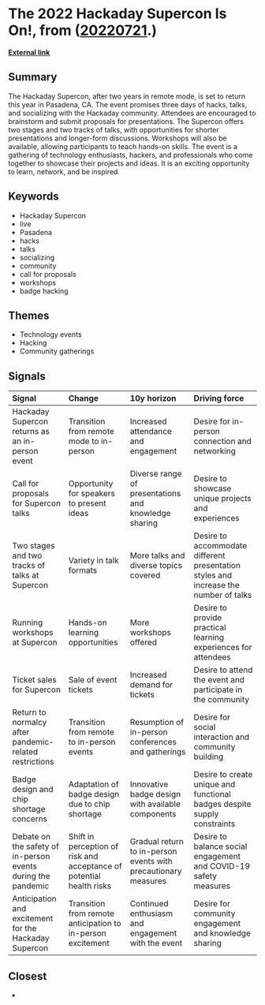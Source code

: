 # __The 2022 Hackaday Supercon Is On!__, from ([20220721](https://kghosh.substack.com/p/20220721).)

__[External link](https://tindie.us5.list-manage.com/track/click?u=7aa035bfbcb82bedd3f3c334b&id=a5d8bc1a5f&e=f865fd673a)__



## Summary

The Hackaday Supercon, after two years in remote mode, is set to return this year in Pasadena, CA. The event promises three days of hacks, talks, and socializing with the Hackaday community. Attendees are encouraged to brainstorm and submit proposals for presentations. The Supercon offers two stages and two tracks of talks, with opportunities for shorter presentations and longer-form discussions. Workshops will also be available, allowing participants to teach hands-on skills. The event is a gathering of technology enthusiasts, hackers, and professionals who come together to showcase their projects and ideas. It is an exciting opportunity to learn, network, and be inspired.

## Keywords

* Hackaday Supercon
* live
* Pasadena
* hacks
* talks
* socializing
* community
* call for proposals
* workshops
* badge hacking

## Themes

* Technology events
* Hacking
* Community gatherings

## Signals

| Signal                                                       | Change                                                               | 10y horizon                                                    | Driving force                                                                        |
|:-------------------------------------------------------------|:---------------------------------------------------------------------|:---------------------------------------------------------------|:-------------------------------------------------------------------------------------|
| Hackaday Supercon returns as an in-person event              | Transition from remote mode to in-person                             | Increased attendance and engagement                            | Desire for in-person connection and networking                                       |
| Call for proposals for Supercon talks                        | Opportunity for speakers to present ideas                            | Diverse range of presentations and knowledge sharing           | Desire to showcase unique projects and experiences                                   |
| Two stages and two tracks of talks at Supercon               | Variety in talk formats                                              | More talks and diverse topics covered                          | Desire to accommodate different presentation styles and increase the number of talks |
| Running workshops at Supercon                                | Hands-on learning opportunities                                      | More workshops offered                                         | Desire to provide practical learning experiences for attendees                       |
| Ticket sales for Supercon                                    | Sale of event tickets                                                | Increased demand for tickets                                   | Desire to attend the event and participate in the community                          |
| Return to normalcy after pandemic-related restrictions       | Transition from remote to in-person events                           | Resumption of in-person conferences and gatherings             | Desire for social interaction and community building                                 |
| Badge design and chip shortage concerns                      | Adaptation of badge design due to chip shortage                      | Innovative badge design with available components              | Desire to create unique and functional badges despite supply constraints             |
| Debate on the safety of in-person events during the pandemic | Shift in perception of risk and acceptance of potential health risks | Gradual return to in-person events with precautionary measures | Desire to balance social engagement and COVID-19 safety measures                     |
| Anticipation and excitement for the Hackaday Supercon        | Transition from remote anticipation to in-person excitement          | Continued enthusiasm and engagement with the event             | Desire for community engagement and knowledge sharing                                |

## Closest

* 